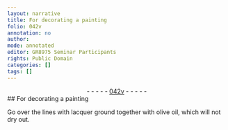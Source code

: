 ```yaml
---
layout: narrative
title: For decorating a painting
folio: 042v
annotation: no
author:
mode: annotated
editor: GR8975 Seminar Participants
rights: Public Domain
categories: []
tags: []
---
```


 <div class="folio" align="center">- - - - - <a href="http://gallica.bnf.fr/ark:/12148/btv1b10500001g/f90.image" target="_blank">042v</a> - - - - - </div> 
## For decorating a painting

 
Go over the lines with lacquer ground together with olive oil, which will not dry out.
 